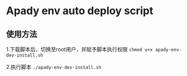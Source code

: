 # Apady env auto deploy script
## 使用方法

1.下载脚本后，切换至root用户，并赋予脚本执行权限 `chmod u+x apady-env-dev-install.sh`

2.执行脚本 `./apady-env-dev-install.sh`


